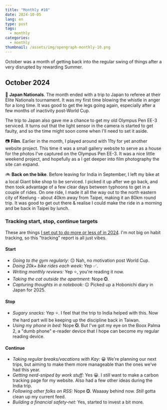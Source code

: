 ```yaml
---
title: "Monthly #10"
date: 2024-10-05
lang: en
type: post
tags:
  - monthly
categories:
  - monthly
thumbnail: /assets/img/opengraph-monthly-10.png
---
```


October was a month of getting back into the regular swing of things after a very disrupted by rewarding Summer.

## October 2024

🏉 **Japan Nationals**. The month ended with a trip to Japan to referee at their Elite Nationals tournament. It was my first time blowing the whistle in anger for a long time. It was good to get the legs going again, especially after a few months of inactivity post-World Cup.

The trip to Japan also gave me a chance to get my old Olympus Pen EE-3 serviced. It turns out that the light sensor in the camera is started to get faulty, and so the time might soon come when I'll need to set it aside.

📷 **Film**. Earlier in the month, I played around with 11ty for yet another website project. This time it was a small gallery website to serve as a house for the photos I've captured on the Olympus Pen EE-3. It was a nice little weekend project, and hopefully as a I get deeper into film photography the site can expand.

🚲 **Back on the bike**. Before leaving for India in September, I left my bike at a local Giant bike shop to be serviced. I picked it up after we go back, and then took advantage of a few clear days between typhoons to get in a couple of rides. On one ride, I made it all the way out to the north eastern city of Keelung - about 40km away from Taipei, making it an 80km round trip. It was good to get out there & realise I could make the ride in a morning and be back in Taipei by lunch.

### Tracking start, stop, continue targets

These are things [I set out to do more or less of in 2024](https://qt.fershad.com/writing/start-stop-continue-2024/). I'm not big on habit tracking, so this "tracking" report is all just vibes.

#### **Start**

- _Going to the gym regularly:_ 😐 Nah, no motivation post World Cup.
- _Doing 20k+ bike rides each week:_ Yep ✅.
- _Writing monthly reviews:_ Yep ⭐, you're reading it now.
- _Taking the cat outside the apartment:_ Nope ❎.
- _Capturing thoughts in a notebook:_ 😐 Picked up a Hobonichi diary in Japan for 2025.

#### **Stop**

- _Sugary snacks:_ Yep ⭐. I feel that the trip to India helped with this. Now the hard part will be keeping up the discipline back in Taiwan.
- _Using my phone in bed:_ Nope ❎. But I've got my eye on the Boox Palma 2, a "dumb phone" e-reader device that I hope can become my regular reading device.

#### **Continue**

- _Taking regular breaks/vacations with Kay:_ 😀 We're planning our next trips, but aiming to make them more manageable than the ones we've had this year.
- _Getting nerd-sniped by work stuff:_ Yes 😀. I _still_ want to make a carbon tracking page for my website. Also had a few other ideas during the India trip.
- _Following other folks on RSS:_ Nope ❎. Waaaay behind now. _Still_ gotta clean up my current feed.
- _Building a financial safety-net:_ Yes, started to invest a bit more.
